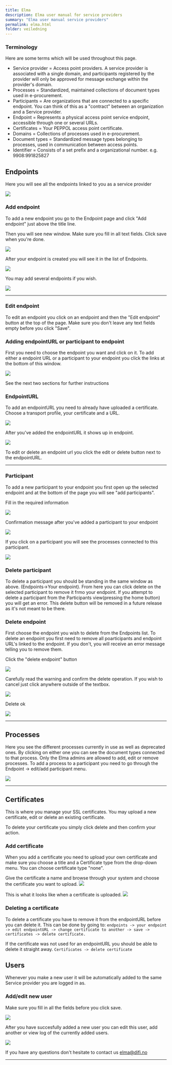 ```yaml
---
title: Elma
description: Elma user manual for service providers
summary: "Elma user manual service providers"
permalink: elma.html
folder: veiledning
---
```


### Terminology
Here are some terms which will be used throughout this page.

- Service provider = Access point providers. A service provider is associated with a single domain, and participants registered by the provider will only be approved for message exchange within the provider's domain.
- Processes = Standardized, maintained collections of document types used in e-procurement.
- Participants = Are organizations that are connected to a specific endpoint. You can think of this as a "contract" between an organization and a Service provider.
- Endpoint =  Represents a physical access point service endpoint, accessible through one or several URLs.
- Certificates = Your PEPPOL access point certificate.
- Domains = Collections of processes used in e-procurement. 
- Document types = Standardized message types belonging to processes, used in communication between access points.
- Identifier = Consists of a set prefix and a organizational number. e.g. 9908:991825827

## Endpoints
Here you will see all the endpoints linked to you as a service provider

![](https://raw.githubusercontent.com/difi/move-integrasjonspunkt/gh-pages/resources/elma/endpoints_0.PNG)

### Add endpoint
To add a new endpoint you go to the Endpoint page and click "Add endpoint" just above the title line.

Then you will see new window. Make sure you fill in all text fields. Click save when you're done.

![](https://raw.githubusercontent.com/difi/move-integrasjonspunkt/gh-pages/resources/elma/ny_endpoint_0.PNG)

After your endpoint is created you will see it in the list of Endpoints. 

![](https://raw.githubusercontent.com/difi/move-integrasjonspunkt/gh-pages/resources/elma/ny_endpoint_1.PNG)

You may add several endpoints if you wish.

![](https://raw.githubusercontent.com/difi/move-integrasjonspunkt/gh-pages/resources/elma/ny_endpoint_2.PNG)

---

### Edit endpoint
To edit an endpoint you click on an endpoint and then the "Edit endpoint" button at the top of the page. Make sure you don't leave any text fields empty before you click "Save".

<!--
**add screenshot. Fix MOVE-984 first?**
-->

### Adding endpointURL or participant to endpoint
First you need to choose the endpoint you want and click on it. To add either a endpoint URL or a participant to your endpoint you click the links at the bottom of this window. 

![](https://raw.githubusercontent.com/difi/move-integrasjonspunkt/gh-pages/resources/elma/endpointurl_add_0.PNG)

See the next two sections for further instructions

### EndpointURL
To add an endpointURL you need to already have uploaded a certificate. Choose a transport profile, your certificate and a URL.

![](/spike-elma/resources/new_endpoint_url_0.png)

After you've added the endpointURL it shows up in endpoint.

![](/spike-elma/resources/new_endpoint_url_1.png)

To edit or delete an endpoint url you click the edit or delete button next to the endpointURL. 

---

### Participant
To add a new participant to your endpoint you first open up the selected endpoint and at the bottom of the page you will see "add participants". 

Fill in the required information

![](/spike-elma/resources/elma/new_participant.PNG)

Confirmation message after you've added a participant to your endpoint

![](/spike-elma/resources/elma/add_participant_successful.PNG)

If you click on a participant you will see the processes connected to this participant. 

![](https://raw.githubusercontent.com/difi/spike-elma/gh-pages/resources/elma/participant.PNG?token=AYn1e2MMnqL-1r_pbKTfz64lyD8CO1-pks5b_-47wA%3D%3D)

### Delete participant
To delete a participant you should be standing in the same window as above. (Endpoints->Your endpoint). From here you can click delete on the selected participant to remove it frmo your endpoint. If you attempt to delete a participant from the Participants view(pressing the home button) you will get an error. This delete button will be removed in a future release as it's not meant to be there.

### Delete endpoint
First choose the endpoint you wish to delete from the Endpoints list. To delete an endpoint you first need to remove all poarticipants and endpoint URL's linked to the endpoint. If you don't, you will receive an error message telling you to remove them.

Click the "delete endpoint" button

![](https://raw.githubusercontent.com/difi/move-integrasjonspunkt/gh-pages/resources/elma/delete_endpoint_0.PNG)

Carefully read the warning and confirm the delete operation. If you wish to cancel just click anywhere outside of the textbox.

![](https://raw.githubusercontent.com/difi/move-integrasjonspunkt/gh-pages/resources/elma/delete_endpoint_1.PNG)

Delete ok

![](https://raw.githubusercontent.com/difi/move-integrasjonspunkt/gh-pages/resources/elma/delete_endpoint_2.PNG)

---

## Processes
Here you see the different processes currently in use as well as deprecated ones. By clicking on either one you can see the document types connected to that process. Only the Elma admins are allowed to add, edit or remove processes. To add a process to a participant you need to go through the Endpoint -> edit/add participant menu.

![](https://raw.githubusercontent.com/difi/move-integrasjonspunkt/gh-pages/resources/elma/process.PNG)

---

## Certificates
This is where you manage your SSL certificates. You may upload a new certificate, edit or delete an existing certificate. 

To delete your certificate you simply click delete and then confirm your action.

### Add certificate
When you add a certificate you need to upload your own certificate and make sure you choose a title and a Certificate type from the drop-down menu. You can choose certificate type "none".

Give the certificate a name and browse through your system and choose the certificate you want to upload.
![](/spike-elma/resources/elma/new_certificate_0.PNG)

This is what it looks like when a certificate is uploaded.
![](/spike-elma/resources/elma/new_certificate_1.PNG)



### Deleting a certificate
To delete a certificate you have to remove it from the endpointURL before you can delete it. This can be done by going to: ```endpoints -> your endpoint -> edit endpointURL -> change certificate to another -> save -> certificates -> delete certificate. ```

If the certificate was not used for an endpointURL you should be able to delete it straight away. ```Certificates -> delete certificate```


## Users 
Whenever you make a new user it will be automatically added to the same Service provider you are logged in as. 

### Add/edit new user
Make sure you fill in all the fields before you click save.

![](/spike-elma/resources/elma/new_user_0.PNG)

After you have succesfully added a new user you can edit this user, add another or view log of the currently added users.

![](/spike-elma/resources/elma/new_user_1.PNG)



If you have any questions don't hesitate to contact us <a href="elma@difi.no">elma@difi.no</a>

---


